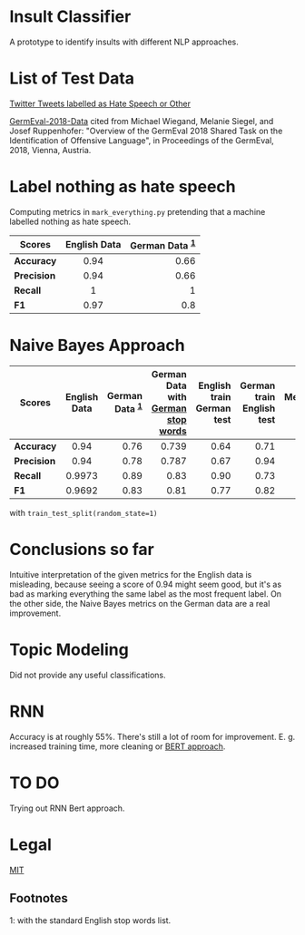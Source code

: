 # Insult Classifier
A prototype to identify insults with different NLP approaches.

# List of Test Data
[Twitter Tweets labelled as Hate Speech or Other](https://github.com/t-davidson/hate-speech-and-offensive-language/tree/master/data)

[GermEval-2018-Data](https://github.com/uds-lsv/GermEval-2018-Data) cited from Michael Wiegand, Melanie Siegel, and Josef Ruppenhofer: "Overview of the GermEval 2018 Shared Task on the Identification of Offensive Language", in Proceedings of the GermEval, 2018, Vienna, Austria.

# Label nothing as hate speech

Computing metrics in `mark_everything.py` pretending that a machine labelled nothing as hate speech.

| Scores        | English Data           | German Data <sup>[1](#myfootnote1)</sup> |
| ------------- |:-------------:| -----:|
| **Accuracy**      | 0.94      | 0.66  |
| **Precision**     | 0.94      | 0.66  |
| **Recall**        | 1         | 1  |
| **F1**            | 0.97    | 0.8  |

# Naive Bayes Approach

| Scores        | English Data           | German Data <sup>[1](#myfootnote1)</sup> | German Data with [German stop words](https://github.com/gosia-malgosia/german-stop-words) | English train German test | German train English test | Merged data
| ------------- |:-------------:| -----:|-----:|  -----:|-----:|-----:|
| **Accuracy**      | 0.94      | 0.76  |0.739 |  0.64  |0.71 |0.86 |
| **Precision**     | 0.94      | 0.78  |0.787 |  0.67  |0.94 |0.94 |
| **Recall**        | 0.9973    | 0.89  |0.83  |  0.90  |0.73 |0.89 |
| **F1**            | 0.9692    | 0.83  |0.81  |  0.77  |0.82 |0.92 |

with `train_test_split(random_state=1)`

# Conclusions so far

Intuitive interpretation of the given metrics for the English data is misleading, because seeing a score of 0.94 might seem good,
but it's as bad as marking everything the same label as the most frequent label. On the other side, the Naive Bayes metrics on the German data are a real improvement.


# Topic Modeling

Did not provide any useful classifications.

# RNN

Accuracy is at roughly 55%. There's still a lot of room for improvement. E. g. increased training time, more cleaning or [BERT approach](https://www.kaggle.com/c/jigsaw-multilingual-toxic-comment-classification).

# TO DO

Trying out RNN Bert approach.

# Legal
[MIT](https://github.com/not-a-lawyer/insult_classifier/blob/master/LICENSE)

## Footnotes
<a name="myfootnote1">1</a>: with the standard English stop words list.
